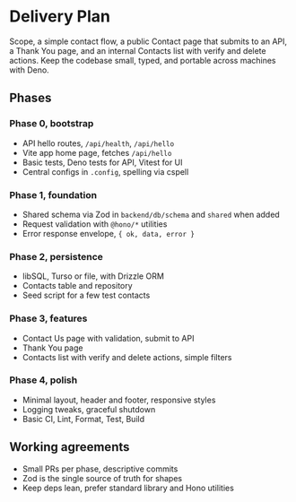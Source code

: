 # Delivery Plan

Scope, a simple contact flow, a public Contact page that submits to an API, a Thank You page, and an internal Contacts list with verify and delete actions. Keep the codebase small, typed, and portable across machines with Deno.

## Phases

### Phase 0, bootstrap

- API hello routes, `/api/health`, `/api/hello`
- Vite app home page, fetches `/api/hello`
- Basic tests, Deno tests for API, Vitest for UI
- Central configs in `.config`, spelling via cspell

### Phase 1, foundation

- Shared schema via Zod in `backend/db/schema` and `shared` when added
- Request validation with `@hono/*` utilities
- Error response envelope, `{ ok, data, error }`

### Phase 2, persistence

- libSQL, Turso or file, with Drizzle ORM
- Contacts table and repository
- Seed script for a few test contacts

### Phase 3, features

- Contact Us page with validation, submit to API
- Thank You page
- Contacts list with verify and delete actions, simple filters

### Phase 4, polish

- Minimal layout, header and footer, responsive styles
- Logging tweaks, graceful shutdown
- Basic CI, Lint, Format, Test, Build

## Working agreements

- Small PRs per phase, descriptive commits
- Zod is the single source of truth for shapes
- Keep deps lean, prefer standard library and Hono utilities
